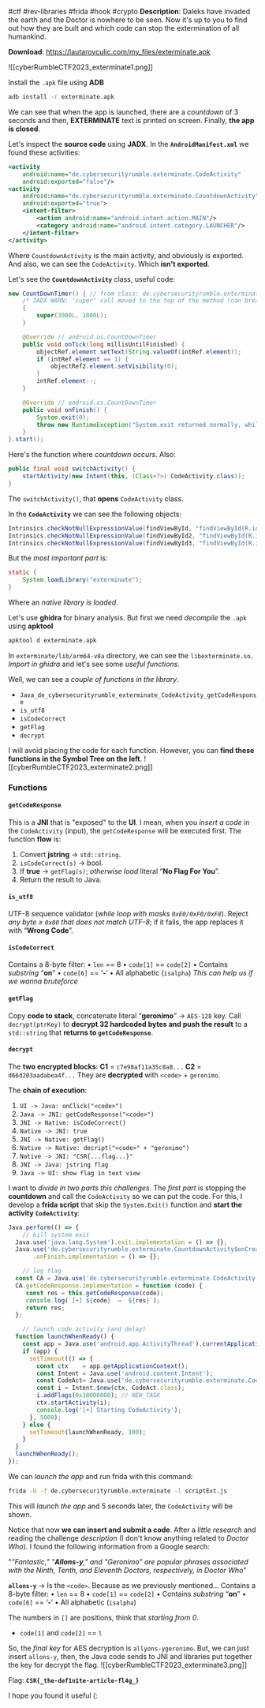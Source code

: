 #ctf #rev-libraries #frida #hook #crypto 
**Description**: Daleks have invaded the earth and the Doctor is nowhere to be seen. Now it's up to you to find out how they are built and which code can stop the extermination of all humankind.

**Download**: https://lautarovculic.com/my_files/exterminate.apk

![[cyberRumbleCTF2023_exterminate1.png]]

Install the `.apk` file using **ADB**
```bash
adb install -r exterminate.apk
```

We can see that when the app is launched, there are a *countdown* of 3 seconds and then, **EXTERMINATE** text is printed on screen. Finally, **the app is closed**.

Let's inspect the **source code** using **JADX**.
In the **`AndroidManifest.xml`** we found these activities:
```XML
<activity
    android:name="de.cybersecurityrumble.exterminate.CodeActivity"
    android:exported="false"/>
<activity
    android:name="de.cybersecurityrumble.exterminate.CountdownActivity"
    android:exported="true">
    <intent-filter>
        <action android:name="android.intent.action.MAIN"/>
        <category android:name="android.intent.category.LAUNCHER"/>
    </intent-filter>
</activity>
```
Where `CountdownActivity` is the main activity, and obviously is exported. And also, we can see the `CodeActivity`. Which **isn't exported**.

Let's see the **`CountdownActivity`** class, useful code:
```java
new CountDownTimer() { // from class: de.cybersecurityrumble.exterminate.CountdownActivity$onCreate$timer$1
    /* JADX WARN: 'super' call moved to the top of the method (can break code semantics) */
    {
        super(3000L, 1000L);
    }

    @Override // android.os.CountDownTimer
    public void onTick(long millisUntilFinished) {
        objectRef.element.setText(String.valueOf(intRef.element));
        if (intRef.element == 1) {
            objectRef2.element.setVisibility(0);
        }
        intRef.element--;
    }

    @Override // android.os.CountDownTimer
    public void onFinish() {
        System.exit(0);
        throw new RuntimeException("System.exit returned normally, while it was supposed to halt JVM.");
    }
}.start();
```
Here's the function where *countdown occurs*.
Also:
```java
public final void switchActivity() {
    startActivity(new Intent(this, (Class<?>) CodeActivity.class));
}
```
The `switchActivity()`, that **opens** `CodeActivity` class.

In the **`CodeActivity`** we can see the following objects:
```java
Intrinsics.checkNotNullExpressionValue(findViewById, "findViewById(R.id.input_code)");
Intrinsics.checkNotNullExpressionValue(findViewById2, "findViewById(R.id.button_submit)");
Intrinsics.checkNotNullExpressionValue(findViewById3, "findViewById(R.id.text_response)");
```
But the *most important part* is:
```java
static {
    System.loadLibrary("exterminate");
}
```
Where an *native library is loaded*.

Let's use **ghidra** for binary analysis.
But first we need *decompile* the `.apk` using **apktool**
```bash
apktool d exterminate.apk
```
In `exterminate/lib/arm64-v8a` directory, we can see the `libexterminate.so`.
*Import in ghidra* and let's see some *useful functions*.

Well, we can see a *couple of functions in the library*.
- `Java_de_cybersecurityrumble_exterminate_CodeActivity_getCodeResponse`
- `is_utf8`
- `isCodeCorrect`
- `getFlag`
- `decrypt`

I will avoid placing the code for each function. However, you can **find these functions in the Symbol Tree on the left**.
![[cyberRumbleCTF2023_exterminate2.png]]

### Functions
#### `getCodeResponse`
This is a **JNI** that is "exposed" to the **UI**. I mean, when you *insert a code* in the `CodeActivity` (input), the `getCodeResponse` will be executed first.
The function **flow** is:
1. Convert **jstring** -> `std::string`.
2. `isCodeCorrect(s)` -> bool.
3. If **true** -> `getFlag(s)`; *otherwise load* literal “**No Flag For You**”.
4. Return the result to Java.
#### `is_utf8`
UTF-8 sequence validator (*while loop with masks `0xE0/0xF0/0xF8`*).
Reject *any byte ≥ `0x80` that does not match UTF-8*; if it fails, the app replaces it with “**Wrong Code**”.
#### `isCodeCorrect`
Contains a 8-byte filter:
• `len` == 8
• `code[1]` == `code[2]`
• Contains *substring* “**on**”
• `code[6]` == ‘**-**’
• All alphabetic (`isalpha`)
*This can help us if we wanna bruteforce*
#### `getFlag`
Copy **code to stack**, concatenate literal “**geronimo**” → `AES-128` key. Call `decrypt(ptrKey)` to **decrypt 32 hardcoded bytes and push the result** to a `std::string` that **returns to `getCodeResponse`**.
#### `decrypt`
The **two encrypted blocks**:
**C1** = `c7e98af11a35c8a8...`
**C2** = `d66d203aadabea4f...`
They are **decrypted** with `<code>` + `geronimo`.

The **chain of execution**:
1. `UI -> Java: onClick("<code>")`
2. `Java -> JNI: getCodeResponse("<code>")`
3. `JNI -> Native: isCodeCorrect()`
4. `Native -> JNI: true`
5. `JNI -> Native: getFlag()`
6. `Native -> Native: decript("<code>" + "geronimo")`
7. `Native -> JNI: "CSR{...flag...}"`
8. `JNI -> Java: jstring flag`
9. `Java -> UI: show flag in text view`

I want to *divide in two parts this challenges*.
The *first part* is stopping the **countdown** and call the `CodeActivity` so we can put the code.
For this, I develop a **frida script** that skip the `System.Exit()` function and **start the activity `CodeActivity`**:
```javascript
Java.perform(() => {
	// kill system exit
  Java.use('java.lang.System').exit.implementation = () => {};
  Java.use('de.cybersecurityrumble.exterminate.CountdownActivity$onCreate$timer$1')
       .onFinish.implementation = () => {};

	// log flag
  const CA = Java.use('de.cybersecurityrumble.exterminate.CodeActivity');
  CA.getCodeResponse.implementation = function (code) {
     const res = this.getCodeResponse(code);
     console.log(`[+] ${code}  →  ${res}`);
     return res;
  };

	// launch code activity (and delay)
  function launchWhenReady() {
    const app = Java.use('android.app.ActivityThread').currentApplication();
    if (app) {
      setTimeout(() => {
        const ctx    = app.getApplicationContext();
        const Intent = Java.use('android.content.Intent');
        const CodeAct= Java.use('de.cybersecurityrumble.exterminate.CodeActivity');
        const i = Intent.$new(ctx, CodeAct.class);
        i.addFlags(0x10000000);	// NEW_TASK
        ctx.startActivity(i);
        console.log('[+] Starting CodeActivity');
      }, 5000);
    } else {
      setTimeout(launchWhenReady, 100);
    }
  }
  launchWhenReady();
});
```

We can *launch the app* and run frida with this command:
```bash
frida -U -f de.cybersecurityrumble.exterminate -l scriptExt.js
```
This will *launch the app* and 5 seconds later, the `CodeActivity` will be shown.

Notice that now **we can insert and submit a code**.
After a *little research* and reading the challenge *description* (I don't know anything related to *Doctor Who*). I found the following information from a Google search:

"*"Fantastic," "**Allons-y**," and "Geronimo" are popular phrases associated with the Ninth, Tenth, and Eleventh Doctors, respectively, in Doctor Who*"

**`allons-y`** -> Is the `<code>`.
Because as we previously mentioned...
Contains a 8-byte filter:
• `len` == 8
• `code[1]` == `code[2]`
• Contains *substring* “**on**”
• `code[6]` == ‘**-**’
• All alphabetic (`isalpha`)

The numbers in `[]` are positions, think that *starting from 0*.
- `code[1]` and `code[2]` == `l`

So, the *final key* for AES decryption is `allyons-ygeronimo`.
But, we can just insert `allons-y`, then, the Java code sends to JNI and libraries put together the key for decrypt the flag.
![[cyberRumbleCTF2023_exterminate3.png]]

Flag: **`CSR{_the-def1n1te-article-fl4g_}`**

I hope you found it useful (:
